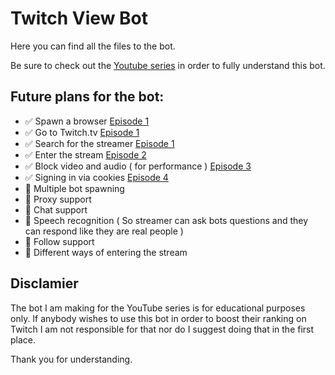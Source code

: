 # Twitch View Bot

Here you can find all the files to the bot.

Be sure to check out the [Youtube series](https://www.youtube.com/watch?v=QhDiEoX_JM0&list=PLQXIlO6M6IM2JQpQlNURzLlB2jQCJVJmc) in order to fully understand this bot.

## Future plans for the bot:

- ✅ Spawn a browser [Episode 1](https://www.youtube.com/watch?v=QhDiEoX_JM0)
- ✅ Go to Twitch.tv [Episode 1](https://www.youtube.com/watch?v=QhDiEoX_JM0)
- ✅ Search for the streamer [Episode 1](https://www.youtube.com/watch?v=QhDiEoX_JM0)
- ✅ Enter the stream [Episode 2](https://www.youtube.com/watch?v=5atizgvQO90&t=1s)
- ✅ Block video and audio ( for performance ) [Episode 3](https://www.youtube.com/watch?v=ybNFTqF1QKY&t=13s)
- ✅ Signing in via cookies [Episode 4](https://www.youtube.com/watch?v=OWTOw53Zdvc&t=2s)
- 🛑 Multiple bot spawning
- 🛑 Proxy support
- 🛑 Chat support
- 🛑 Speech recognition ( So streamer can ask bots questions and they can respond like they are real people )
- 🛑 Follow support 
- 🛑 Different ways of entering the stream

## Disclamier

The bot I am making for the YouTube series is for educational purposes only. If anybody wishes to use this bot in order to boost their ranking on Twitch I am not responsible for that nor do I suggest doing that in the first place. 

Thank you for understanding.
